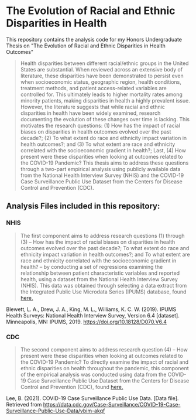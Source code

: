 # The Evolution of Racial and Ethnic Disparities in Health

This repository contains the analysis code for my Honors Undergraduate Thesis on "The Evolution of Racial and Ethnic Disparities in Health Outcomes"

> Health disparities between different racial/ethnic groups in the United States are substantial. When reviewed across an extensive body of literature, these disparities have been demonstrated to persist even when socioeconomic status, geographic region, health conditions, treatment methods, and patient access-related variables are controlled for. This ultimately leads to higher mortality rates among minority patients, making disparities in health a highly prevalent issue. However, the literature suggests that while racial and ethnic disparities in health have been widely examined, research documenting the evolution of these changes over time is lacking. This motivates the research questions: (1) How has the impact of racial biases on disparities in health outcomes evolved over the past decade?; (2) To what extent do race and ethnicity impact variation in health outcomes?; and (3) To what extent are race and ethnicity correlated with the socioeconomic gradient in health?; Last, (4) How present were these disparities when looking at outcomes related to the COVID-19 Pandemic? This thesis aims to address these questions through a two-part empirical analysis using publicly available data from the National Health Interview Survey (NHIS) and the COVID-19 Case Surveillance Public Use Dataset from the Centers for Disease Control and Prevention (CDC).


## Analysis Files included in this repository:

### NHIS
> The first component aims to address research questions (1) through (3) – How has the impact of racial biases on disparities in health outcomes evolved over the past decade?; To what extent do race and ethnicity impact variation in health outcomes?; and To what extent are race and ethnicity correlated with the socioeconomic gradient in health? – by conducting a set of regressions examining the relationship between patient characteristic variables and reported health, using a dataset from the National Health Interview Survey (NHIS). This data was obtained through selecting a data extract from the Integrated Public Use Microdata Series (IPUMS) database, found [here.](https://healthsurveys.ipums.org/)

Blewett, L. A., Drew, J. A., King, M. L., Williams, K. C. W. (2019). IPUMS Health Surveys: National Health Interview Survey, Version 6.4 [dataset]. Minneapolis, MN: IPUMS, 2019. https://doi.org/10.18128/D070.V6.4



### CDC
> The second component aims to address research question (4) – How present were these disparities when looking at outcomes related to the COVID-19 Pandemic?  To directly examine the impact of racial and ethnic disparities on health throughout the pandemic, this component of the empirical analysis was conducted using data from the COVID-19 Case Surveillance Public Use Dataset from the Centers for Disease Control and Prevention (CDC), found [here.](https://data.cdc.gov/Case-Surveillance/COVID-19-Case-Surveillance-Public-Use-Data/vbim-akqf)

Lee, B. (2021). COVID-19 Case Surveillance Public Use Data. [Data file]. Retrieved from https://data.cdc.gov/Case-Surveillance/COVID-19-Case-Surveillance-Public-Use-Data/vbim-akqf


